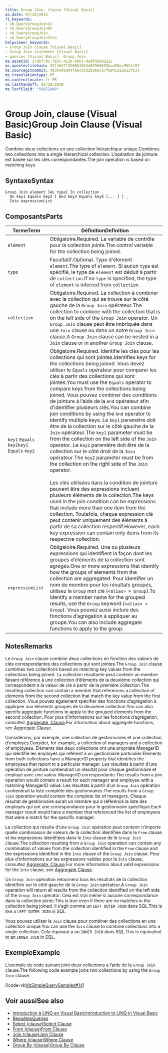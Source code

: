 ```yaml
---
title: Group Join, clause (Visual Basic)
ms.date: 07/20/2015
f1_keywords:
- vb.QueryGroupJoinIn
- vb.QueryGroupJoinOn
- vb.QueryGroupJoin
- vb.QueryGroupJoinInto
helpviewer_keywords:
- Group Join clause [Visual Basic]
- Group Join statement [Visual Basic]
- queries [Visual Basic], Group Join
ms.assetid: 37dbf79c-7b5c-421b-bbb7-dadfd2b92a1c
ms.openlocfilehash: 32f16d7f52665182dd82966693baa50ac9551f87
ms.sourcegitcommit: 40364ded04fa6cdcb2b6beca7f68412e2e12f633
ms.translationtype: MT
ms.contentlocale: fr-FR
ms.lasthandoff: 02/28/2019
ms.locfileid: "56972948"
---
```

# <a name="group-join-clause-visual-basic"></a><span data-ttu-id="6a50b-102">Group Join, clause (Visual Basic)</span><span class="sxs-lookup"><span data-stu-id="6a50b-102">Group Join Clause (Visual Basic)</span></span>
<span data-ttu-id="6a50b-103">Combine deux collections en une collection hiérarchique unique.</span><span class="sxs-lookup"><span data-stu-id="6a50b-103">Combines two collections into a single hierarchical collection.</span></span> <span data-ttu-id="6a50b-104">L’opération de jointure est basée sur les clés correspondantes.</span><span class="sxs-lookup"><span data-stu-id="6a50b-104">The join operation is based on matching keys.</span></span>  
  
## <a name="syntax"></a><span data-ttu-id="6a50b-105">Syntaxe</span><span class="sxs-lookup"><span data-stu-id="6a50b-105">Syntax</span></span>  
  
```  
Group Join element [As type] In collection _  
  On key1 Equals key2 [ And key3 Equals key4 [... ] ] _  
  Into expressionList  
```  
  
## <a name="parts"></a><span data-ttu-id="6a50b-106">Composants</span><span class="sxs-lookup"><span data-stu-id="6a50b-106">Parts</span></span>  
  
|<span data-ttu-id="6a50b-107">Terme</span><span class="sxs-lookup"><span data-stu-id="6a50b-107">Term</span></span>|<span data-ttu-id="6a50b-108">Définition</span><span class="sxs-lookup"><span data-stu-id="6a50b-108">Definition</span></span>|  
|---|---|  
|`element`|<span data-ttu-id="6a50b-109">Obligatoire.</span><span class="sxs-lookup"><span data-stu-id="6a50b-109">Required.</span></span> <span data-ttu-id="6a50b-110">La variable de contrôle pour la collection jointe.</span><span class="sxs-lookup"><span data-stu-id="6a50b-110">The control variable for the collection being joined.</span></span>|  
|`type`|<span data-ttu-id="6a50b-111">Facultatif.</span><span class="sxs-lookup"><span data-stu-id="6a50b-111">Optional.</span></span> <span data-ttu-id="6a50b-112">Type d'élément `element`.</span><span class="sxs-lookup"><span data-stu-id="6a50b-112">The type of `element`.</span></span> <span data-ttu-id="6a50b-113">Si aucun `type` est spécifié, le type de `element` est déduit à partir de `collection`.</span><span class="sxs-lookup"><span data-stu-id="6a50b-113">If no `type` is specified, the type of `element` is inferred from `collection`.</span></span>|  
|`collection`|<span data-ttu-id="6a50b-114">Obligatoire.</span><span class="sxs-lookup"><span data-stu-id="6a50b-114">Required.</span></span> <span data-ttu-id="6a50b-115">La collection à combiner avec la collection qui se trouve sur le côté gauche de la `Group Join` opérateur.</span><span class="sxs-lookup"><span data-stu-id="6a50b-115">The collection to combine with the collection that is on the left side of the `Group Join` operator.</span></span> <span data-ttu-id="6a50b-116">Un `Group Join` clause peut être imbriquée dans une `Join` clause ou dans un autre `Group Join` clause.</span><span class="sxs-lookup"><span data-stu-id="6a50b-116">A `Group Join` clause can be nested in a `Join` clause or in another `Group Join` clause.</span></span>|  
|<span data-ttu-id="6a50b-117">`key1` `Equals` `key2`</span><span class="sxs-lookup"><span data-stu-id="6a50b-117">`key1` `Equals` `key2`</span></span>|<span data-ttu-id="6a50b-118">Obligatoire.</span><span class="sxs-lookup"><span data-stu-id="6a50b-118">Required.</span></span> <span data-ttu-id="6a50b-119">Identifie les clés pour les collections qui sont jointes.</span><span class="sxs-lookup"><span data-stu-id="6a50b-119">Identifies keys for the collections being joined.</span></span> <span data-ttu-id="6a50b-120">Vous devez utiliser le `Equals` opérateur pour comparer les clés à partir des collections qui sont jointes.</span><span class="sxs-lookup"><span data-stu-id="6a50b-120">You must use the `Equals` operator to compare keys from the collections being joined.</span></span> <span data-ttu-id="6a50b-121">Vous pouvez combiner des conditions de jointure à l’aide de la `And` opérateur afin d’identifier plusieurs clés.</span><span class="sxs-lookup"><span data-stu-id="6a50b-121">You can combine join conditions by using the `And` operator to identify multiple keys.</span></span> <span data-ttu-id="6a50b-122">Le `key1` paramètre doit être de la collection sur le côté gauche de la `Join` opérateur.</span><span class="sxs-lookup"><span data-stu-id="6a50b-122">The `key1` parameter must be from the collection on the left side of the `Join` operator.</span></span> <span data-ttu-id="6a50b-123">Le `key2` paramètre doit être de la collection sur le côté droit de la `Join` opérateur.</span><span class="sxs-lookup"><span data-stu-id="6a50b-123">The `key2` parameter must be from the collection on the right side of the `Join` operator.</span></span><br /><br /> <span data-ttu-id="6a50b-124">Les clés utilisées dans la condition de jointure peuvent être des expressions incluant plusieurs éléments de la collection.</span><span class="sxs-lookup"><span data-stu-id="6a50b-124">The keys used in the join condition can be expressions that include more than one item from the collection.</span></span> <span data-ttu-id="6a50b-125">Toutefois, chaque expression clé peut contenir uniquement des éléments à partir de sa collection respectif.</span><span class="sxs-lookup"><span data-stu-id="6a50b-125">However, each key expression can contain only items from its respective collection.</span></span>|  
|`expressionList`|<span data-ttu-id="6a50b-126">Obligatoire.</span><span class="sxs-lookup"><span data-stu-id="6a50b-126">Required.</span></span> <span data-ttu-id="6a50b-127">Une ou plusieurs expressions qui identifient la façon dont les groupes d’éléments de la collection sont agrégés.</span><span class="sxs-lookup"><span data-stu-id="6a50b-127">One or more expressions that identify how the groups of elements from the collection are aggregated.</span></span> <span data-ttu-id="6a50b-128">Pour identifier un nom de membre pour les résultats groupés, utilisez le `Group` mot clé (`<alias> = Group`).</span><span class="sxs-lookup"><span data-stu-id="6a50b-128">To identify a member name for the grouped results, use the `Group` keyword (`<alias> = Group`).</span></span> <span data-ttu-id="6a50b-129">Vous pouvez aussi inclure des fonctions d’agrégation à appliquer au groupe.</span><span class="sxs-lookup"><span data-stu-id="6a50b-129">You can also include aggregate functions to apply to the group.</span></span>|  
  
## <a name="remarks"></a><span data-ttu-id="6a50b-130">Notes</span><span class="sxs-lookup"><span data-stu-id="6a50b-130">Remarks</span></span>  
 <span data-ttu-id="6a50b-131">Le `Group Join` clause combine deux collections en fonction des valeurs de clés correspondantes des collections qui sont jointes.</span><span class="sxs-lookup"><span data-stu-id="6a50b-131">The `Group Join` clause combines two collections based on matching key values from the collections being joined.</span></span> <span data-ttu-id="6a50b-132">La collection résultante peut contenir un membre faisant référence à une collection d’éléments de la deuxième collection qui correspondent à la valeur de clé à partir de la première collection.</span><span class="sxs-lookup"><span data-stu-id="6a50b-132">The resulting collection can contain a member that references a collection of elements from the second collection that match the key value from the first collection.</span></span> <span data-ttu-id="6a50b-133">Vous pouvez également spécifier des fonctions d’agrégation à appliquer aux éléments groupés de la deuxième collection.</span><span class="sxs-lookup"><span data-stu-id="6a50b-133">You can also specify aggregate functions to apply to the grouped elements from the second collection.</span></span> <span data-ttu-id="6a50b-134">Pour plus d’informations sur les fonctions d’agrégation, consultez [Aggregate, Clause](../../../visual-basic/language-reference/queries/aggregate-clause.md).</span><span class="sxs-lookup"><span data-stu-id="6a50b-134">For information about aggregate functions, see [Aggregate Clause](../../../visual-basic/language-reference/queries/aggregate-clause.md).</span></span>  
  
 <span data-ttu-id="6a50b-135">Considérons, par exemple, une collection de gestionnaires et une collection d’employés.</span><span class="sxs-lookup"><span data-stu-id="6a50b-135">Consider, for example, a collection of managers and a collection of employees.</span></span> <span data-ttu-id="6a50b-136">Éléments des deux collections ont une propriété ManagerID qui identifie les employés qui réfèrent à un gestionnaire particulier.</span><span class="sxs-lookup"><span data-stu-id="6a50b-136">Elements from both collections have a ManagerID property that identifies the employees that report to a particular manager.</span></span> <span data-ttu-id="6a50b-137">Les résultats à partir d’une opération de jointure contiendrait un résultat pour chaque gestionnaire et employé avec une valeur ManagerID correspondante.</span><span class="sxs-lookup"><span data-stu-id="6a50b-137">The results from a join operation would contain a result for each manager and employee with a matching ManagerID value.</span></span> <span data-ttu-id="6a50b-138">Les résultats à partir d’un `Group Join` opération contiendrait la liste complète des gestionnaires.</span><span class="sxs-lookup"><span data-stu-id="6a50b-138">The results from a `Group Join` operation would contain the complete list of managers.</span></span> <span data-ttu-id="6a50b-139">Chaque résultat de gestionnaire aurait un membre qui a référencé la liste des employés qui ont une correspondance pour le gestionnaire spécifique.</span><span class="sxs-lookup"><span data-stu-id="6a50b-139">Each manager result would have a member that referenced the list of employees that were a match for the specific manager.</span></span>  
  
 <span data-ttu-id="6a50b-140">La collection qui résulte d’une `Group Join` opération peut contenir n’importe quelle combinaison de valeurs de la collection identifiée dans le `From` clause et les expressions identifiées dans le `Into` clause de le `Group Join` clause.</span><span class="sxs-lookup"><span data-stu-id="6a50b-140">The collection resulting from a `Group Join` operation can contain any combination of values from the collection identified in the `From` clause and the expressions identified in the `Into` clause of the `Group Join` clause.</span></span> <span data-ttu-id="6a50b-141">Pour plus d’informations sur les expressions valides pour la `Into` clause, consultez [Aggregate, Clause](../../../visual-basic/language-reference/queries/aggregate-clause.md).</span><span class="sxs-lookup"><span data-stu-id="6a50b-141">For more information about valid expressions for the `Into` clause, see [Aggregate Clause](../../../visual-basic/language-reference/queries/aggregate-clause.md).</span></span>  
  
 <span data-ttu-id="6a50b-142">Un `Group Join` opération retournera tous les résultats de la collection identifiée sur le côté gauche de la `Group Join` opérateur.</span><span class="sxs-lookup"><span data-stu-id="6a50b-142">A `Group Join` operation will return all results from the collection identified on the left side of the `Group Join` operator.</span></span> <span data-ttu-id="6a50b-143">Cela est vrai même si aucune correspondance dans la collection jointe.</span><span class="sxs-lookup"><span data-stu-id="6a50b-143">This is true even if there are no matches in the collection being joined.</span></span> <span data-ttu-id="6a50b-144">Il s’agit comme un `LEFT OUTER JOIN` dans SQL.</span><span class="sxs-lookup"><span data-stu-id="6a50b-144">This is like a `LEFT OUTER JOIN` in SQL.</span></span>  
  
 <span data-ttu-id="6a50b-145">Vous pouvez utiliser le `Join` clause pour combiner des collections en une collection unique.</span><span class="sxs-lookup"><span data-stu-id="6a50b-145">You can use the `Join` clause to combine collections into a single collection.</span></span> <span data-ttu-id="6a50b-146">Cela équivaut à un `INNER JOIN` dans SQL.</span><span class="sxs-lookup"><span data-stu-id="6a50b-146">This is equivalent to an `INNER JOIN` in SQL.</span></span>  
  
## <a name="example"></a><span data-ttu-id="6a50b-147">Exemple</span><span class="sxs-lookup"><span data-stu-id="6a50b-147">Example</span></span>  
 <span data-ttu-id="6a50b-148">L’exemple de code suivant joint deux collections à l’aide de la `Group Join` clause.</span><span class="sxs-lookup"><span data-stu-id="6a50b-148">The following code example joins two collections by using the `Group Join` clause.</span></span>  
  
 [!code-vb[VbSimpleQuerySamples#14](~/samples/snippets/visualbasic/VS_Snippets_VBCSharp/VbSimpleQuerySamples/VB/QuerySamples1.vb#14)]  
  
## <a name="see-also"></a><span data-ttu-id="6a50b-149">Voir aussi</span><span class="sxs-lookup"><span data-stu-id="6a50b-149">See also</span></span>
- [<span data-ttu-id="6a50b-150">Introduction à LINQ en Visual Basic</span><span class="sxs-lookup"><span data-stu-id="6a50b-150">Introduction to LINQ in Visual Basic</span></span>](../../../visual-basic/programming-guide/language-features/linq/introduction-to-linq.md)
- [<span data-ttu-id="6a50b-151">Requêtes</span><span class="sxs-lookup"><span data-stu-id="6a50b-151">Queries</span></span>](../../../visual-basic/language-reference/queries/index.md)
- [<span data-ttu-id="6a50b-152">Select (clause)</span><span class="sxs-lookup"><span data-stu-id="6a50b-152">Select Clause</span></span>](../../../visual-basic/language-reference/queries/select-clause.md)
- [<span data-ttu-id="6a50b-153">From (clause)</span><span class="sxs-lookup"><span data-stu-id="6a50b-153">From Clause</span></span>](../../../visual-basic/language-reference/queries/from-clause.md)
- [<span data-ttu-id="6a50b-154">Join (clause)</span><span class="sxs-lookup"><span data-stu-id="6a50b-154">Join Clause</span></span>](../../../visual-basic/language-reference/queries/join-clause.md)
- [<span data-ttu-id="6a50b-155">Where (clause)</span><span class="sxs-lookup"><span data-stu-id="6a50b-155">Where Clause</span></span>](../../../visual-basic/language-reference/queries/where-clause.md)
- [<span data-ttu-id="6a50b-156">Group By (clause)</span><span class="sxs-lookup"><span data-stu-id="6a50b-156">Group By Clause</span></span>](../../../visual-basic/language-reference/queries/group-by-clause.md)
